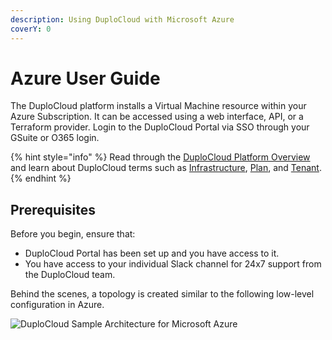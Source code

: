 ```yaml
---
description: Using DuploCloud with Microsoft Azure
coverY: 0
---
```


# Azure User Guide

The DuploCloud platform installs a Virtual Machine resource within your Azure Subscription. It can be accessed using a web interface, API, or a Terraform provider. Login to the DuploCloud Portal via SSO  through your GSuite or O365 login.&#x20;

{% hint style="info" %}
Read through the [DuploCloud Platform Overview](../) and learn about DuploCloud terms such as [Infrastructure](../welcome-to-duplocloud/duplocloud-common-components/infrastructure.md), [Plan](../welcome-to-duplocloud/duplocloud-common-components/plan.md), and [Tenant](../welcome-to-duplocloud/duplocloud-common-components/tenant.md).
{% endhint %}

## Prerequisites

Before you begin, ensure that:

* DuploCloud Portal has been set up and you have access to it.
* You have access to your individual Slack channel for 24x7 support from the DuploCloud team.

Behind the scenes, a topology is created similar to the following low-level configuration in Azure.

![DuploCloud Sample Architecture for Microsoft Azure](https://files.gitbook.com/v0/b/gitbook-x-prod.appspot.com/o/spaces%2F68cb0s9ce5UIUKWPuYs8%2Fuploads%2FENalQ7CcBZGkVhetVFi1%2Fimage.png?alt=media\&token=ff1c6622-f836-4938-ab0e-a0e36c95ce7e)
